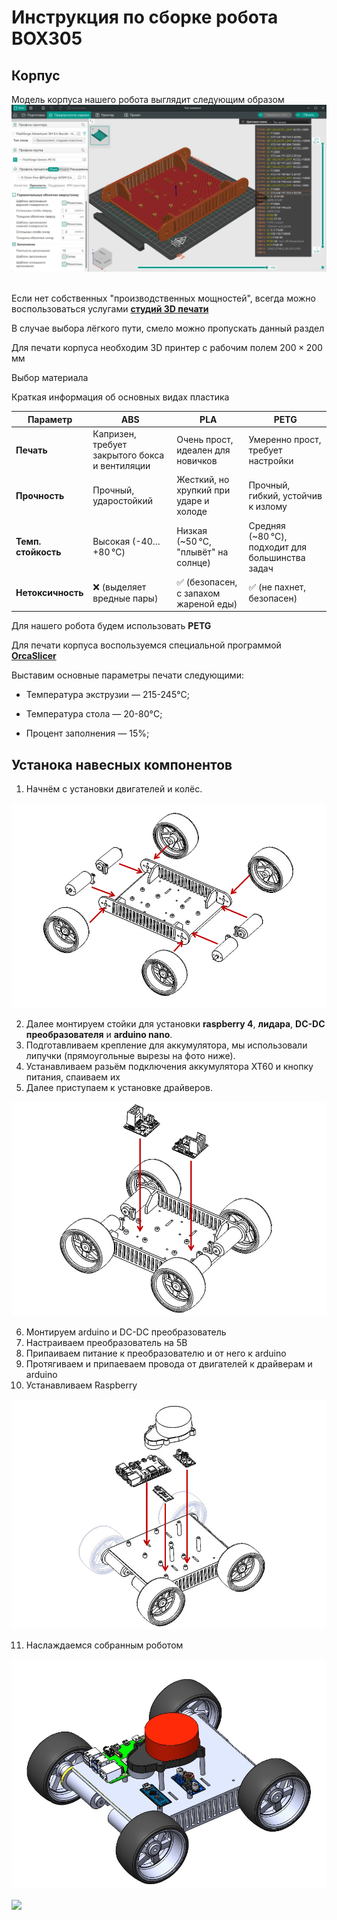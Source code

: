 # Инструкция по сборке робота BOX305
## Корпус

Модель корпуса нашего робота выглядит следующим образом
<br>
![](https://github.com/WWnotLL/ROS2_tutorial_305/blob/main/Инструкция%20по%20сборке/Иллюстрации%20к%20сборке/06_BOX305_модель%20корпуса.jpg)
<br>
<img scr="Инструкция по сборке/Иллюстрации к сборке/06_BOX305_модель корпуса.jpg"> 

Если нет собственных "производственных мощностей", всегда можно воспользоваться услугами __[студий 3D печати](https://uslugi.yandex.ru/213-moscow/category/raznoe/poligraficheskie-uslugi/3dpechat--5635)__

В случае выбора лёгкого пути, смело можно пропускать данный раздел

Для печати корпуса необходим 3D принтер с рабочим полем $200 \times 200$ мм

Выбор материала

Краткая информация об основных видах пластика

| **Параметр**        | **ABS**                                           | **PLA**                                           | **PETG**                                            |
|---------------------|---------------------------------------------------|--------------------------------------------------|----------------------------------------------------|
| **Печать**          | Капризен, требует закрытого бокса и вентиляции   | Очень прост, идеален для новичков                | Умеренно прост, требует настройки                 |
| **Прочность**       | Прочный, ударостойкий                            | Жесткий, но хрупкий при ударе и холоде           | Прочный, гибкий, устойчив к излому                |
| **Темп. стойкость** | Высокая (-40…+80 °C)                             | Низкая (~50 °C, "плывёт" на солнце)              | Средняя (~80 °C), подходит для большинства задач  |
| **Нетоксичность**   | ❌ (выделяет вредные пары)                       | ✅ (безопасен, с запахом жареной еды)             | ✅ (не пахнет, безопасен)                          |

Для нашего робота будем использовать **PETG**

Для печати корпуса воспользуемся специальной программой __[OrcaSlicer](https://orcaslicer.com/)__

Выставим основные параметры печати следующими:

- Температура экструзии — 215-245°C;

- Температура стола — 20-80°C;

- Процент заполнения — 15%;

## Устанока навесных компонентов

1) Начнём с установки двигателей и колёс.

![здесь](https://github.com/WWnotLL/ROS2_tutorial_305/blob/main/Инструкция%20по%20сборке/Иллюстрации%20к%20сборке/01_BOX305_разобранный.png)

2) Далее монтируем стойки для установки __raspberry 4__, __лидара__, __DC-DC преобразователя__ и __arduino nano__.
3) Подготавливаем крепление для аккумулятора, мы использовали липучки (прямоугольные вырезы на фото ниже).
4) Устанавливаем разьём подключения аккумулятора XT60 и кнопку питания, спаиваем их
5) Далее приступаем к установке драйверов.

![здесь](https://github.com/WWnotLL/ROS2_tutorial_305/blob/main/Инструкция%20по%20сборке/Иллюстрации%20к%20сборке/02_BOX305_установка%20драйверов.png) 

6) Монтируем arduino и DC-DC преобразователь
7) Настраиваем преобразователь на 5В
8) Припаиваем питание к преобразователю и от него к arduino
9) Протягиваем и припаеваем провода от двигателей к драйверам и arduino
10) Устанавливаем Raspberry

![здесь](https://github.com/WWnotLL/ROS2_tutorial_305/blob/main/Инструкция%20по%20сборке/Иллюстрации%20к%20сборке/03_BOX305_установка%20электроники.png)

11) Наслаждаемся собранным роботом

![здесь](https://github.com/WWnotLL/ROS2_tutorial_305/blob/main/Инструкция%20по%20сборке/Иллюстрации%20к%20сборке/05_BOX305_модель.jpg)

![](https://steamuserimages-a.akamaihd.net/ugc/1684895414278596091/26894D3FAAAA36E05F4B46B7DA70819E58BBCCBB/?imw=5000&amp;imh=5000&amp;ima=fit&amp;impolicy=Letterbox&amp;imcolor=%23000000&amp;letterbox=false)
